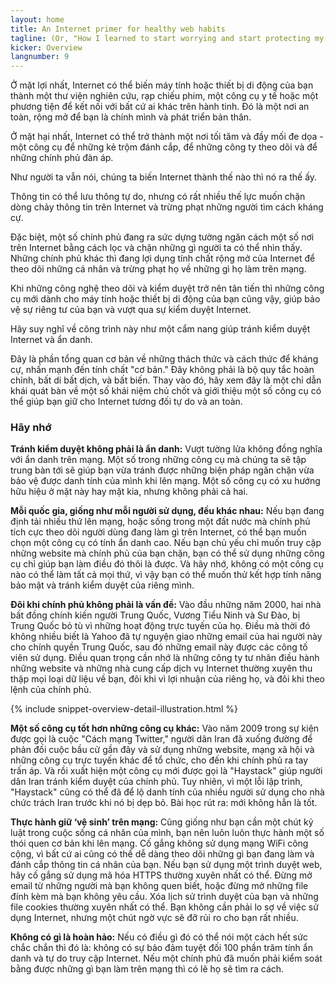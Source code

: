 ```yaml
---
layout: home
title: An Internet primer for healthy web habits
tagline: (Or, "How I learned to start worrying and start protecting my online privacy")
kicker: Overview
langnumber: 9
---
```



Ở mặt lợi nhất, Internet có thể biến máy tính hoặc thiết bị di động của bạn thành một thư viện nghiên cứu, rạp chiếu phim, một công cụ y tế hoặc một phương tiện để kết nối với bất cứ ai khác trên hành tinh. Đó là một nơi an toàn, rộng mở để bạn là chính mình và phát triển bản thân.

Ở mặt hại nhất, Internet có thể trở thành một nơi tối tăm và đầy mối đe dọa - một công cụ để những kẻ trộm đánh cắp, để những công ty theo dõi và để những chính phủ đàn áp.

Như người ta vẫn nói, chúng ta biến Internet thành thế nào thì nó ra thế ấy.

Thông tin có thể lưu thông tự do, nhưng có rất nhiều thế lực muốn chặn dòng chảy thông tin trên Internet và trừng phạt những người tìm cách kháng cự.

Đặc biệt, một số chính phủ đang ra sức dựng tường ngăn cách một số nơi trên Internet bằng cách lọc và chặn những gì người ta có thể nhìn thấy. Những chính phủ khác thì đang lợi dụng tính chất rộng mở của Internet để theo dõi những cá nhân và trừng phạt họ về những gì họ làm trên mạng.

Khi những công nghệ theo dõi và kiểm duyệt trở nên tân tiến thì những công cụ mới dành cho máy tính hoặc thiết bị di động của bạn cũng vậy, giúp bảo vệ sự riêng tư của bạn và vượt qua sự kiểm duyệt Internet.

Hãy suy nghĩ về công trình này như một cẩm nang giúp tránh kiểm duyệt Internet và ẩn danh.

Đây là phần tổng quan cơ bản về những thách thức và cách thức để kháng cự, nhấn mạnh đến tính chất "cơ bản." Đây không phải là bộ quy tắc hoàn chỉnh, bất di bất dịch, và bất biến. Thay vào đó, hãy xem đây là một chỉ dẫn khái quát bàn về một số khái niệm chủ chốt và giới thiệu một số công cụ có thể giúp bạn giữ cho Internet tương đối tự do và an toàn.

<h3 class='subhed'>Hãy nhớ</h3>

__Tránh kiểm duyệt không phải là ẩn danh:__ Vượt tường lửa không đồng nghĩa với ẩn danh trên mạng. Một số trong những công cụ mà chúng ta sẽ tập trung bàn tới sẽ giúp bạn vừa tránh được những biện pháp ngăn chặn vừa bảo vệ được danh tính của mình khi lên mạng. Một số công cụ có xu hướng hữu hiệu ở mặt này hay mặt kia, nhưng không phải cả hai.

__Mỗi quốc gia, giống như mỗi người sử dụng, đều khác nhau:__ Nếu bạn đang định tải nhiều thứ lên mạng, hoặc sống trong một đất nước mà chính phủ tích cực theo dõi người dùng đang làm gì trên Internet, có thể bạn muốn chọn một công cụ có tính ẩn danh cao. Nếu bạn chủ yếu chỉ muốn truy cập những website mà chính phủ của bạn chặn, bạn có thể sử dụng những công cụ chỉ giúp bạn làm điều đó thôi là được. Và hãy nhớ, không có một công cụ nào có thể làm tất cả mọi thứ, vì vậy bạn có thể muốn thử kết hợp tính năng bảo mật và tránh kiểm duyệt của riêng mình.

__Đôi khi chính phủ không phải là vấn đề:__ Vào đầu những năm 2000, hai nhà bất đồng chính kiến người Trung Quốc, Vương Tiểu Ninh và Sư Đào, bị Trung Quốc bỏ tù vì những hoạt động trực tuyến của họ. Điều mà thời đó không nhiều biết là Yahoo đã tự nguyện giao những email của hai người này cho chính quyền Trung Quốc, sau đó những email này được các công tố viên sử dụng. Điều quan trọng cần nhớ là những công ty tư nhân điều hành những website và những nhà cung cấp dịch vụ Internet thường xuyên thu thập mọi loại dữ liệu về bạn, đôi khi vì lợi nhuận của riêng họ, và đôi khi theo lệnh của chính phủ.


{% include snippet-overview-detail-illustration.html %}


__Một số công cụ tốt hơn những công cụ khác:__ Vào năm 2009 trong sự kiện được gọi là cuộc "Cách mạng Twitter," người dân Iran đã xuống đường để phản đối cuộc bầu cử gần đây và sử dụng những website, mạng xã hội và những công cụ trực tuyến khác để tổ chức, cho đến khi chính phủ ra tay trấn áp. Và rồi xuất hiện một công cụ mới được gọi là "Haystack" giúp người dân Iran tránh kiểm duyệt của chính phủ. Tuy nhiên, vì một lỗi lập trình, "Haystack" cũng có thể đã để lộ danh tính của nhiều người sử dụng cho nhà chức trách Iran trước khi nó bị dẹp bỏ. Bài học rút ra: mới không hẳn là tốt.

__Thực hành giữ ‘vệ sinh’ trên mạng:__ Cũng giống như bạn cần một chút kỷ luật trong cuộc sống cá nhân của mình, bạn nên luôn luôn thực hành một số thói quen cơ bản khi lên mạng. Cố gắng không sử dụng mạng WiFi công cộng, vì bất cứ ai cũng có thể dễ dàng theo dõi những gì bạn đang làm và đánh cắp thông tin cá nhân của bạn. Nếu bạn sử dụng một trình duyệt web, hãy cố gắng sử dụng mã hóa HTTPS thường xuyên nhất có thể. Đừng mở email từ những người mà bạn không quen biết, hoặc đừng mở những file đính kèm mà bạn không yêu cầu. Xóa lịch sử trình duyệt của bạn và những file cookies thường xuyên nhất có thể. Bạn không cần phải lo sợ về việc sử dụng Internet, nhưng một chút ngờ vực sẽ đỡ rủi ro cho bạn rất nhiều.

__Không có gì là hoàn hảo:__ Nếu có điều gì đó có thể nói một cách hết sức chắc chắn thì đó là: không có sự bảo đảm tuyệt đối 100 phần trăm tính ẩn danh và tự do truy cập Internet. Nếu một chính phủ đã muốn phải kiểm soát bằng được những gì bạn làm trên mạng thì có lẽ họ sẽ tìm ra cách.
